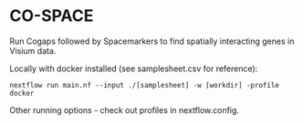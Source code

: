 # CO-SPACE

Run Cogaps followed by Spacemarkers to find spatially interacting genes in Visium data.

Locally with docker installed (see samplesheet.csv for reference):

```
nextflow run main.nf --input ./[samplesheet] -w [workdir] -profile docker
```

Other running options - check out profiles in nextflow.config.